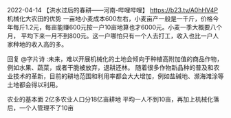 
2022-04-14
【洪水过后的春耕——河南-哔哩哔哩】 https://b23.tv/A0hHV4P
机械化大农田的优势
一亩地小麦成本600左右，小麦亩产一般是一千斤，价格今年每斤1.2元，每亩能赚600元按一户10亩地算也才6000元。小麦一季大概要八个月，
平均下来一月不到800元。这一户哪怕只有一个人去打工，收入也比一户人家种地的收入高的多。

回复 @字片诗 :未来，难以开展机械化的土地会倾向于种植高附加值的商品作物，例如水果、蔬菜，或者干脆被放弃，退耕还林。
随着很多作物新品种的普及和农业技术的革新，目前的耕地范围和利用率都会大大增加，例如盐碱地、濒海滩涂等土地都会得以利用。

农业的基本面
2亿多农业人口分18亿亩耕地    平均一人不到10亩，再加上机械化落后，一个人管理不了10亩